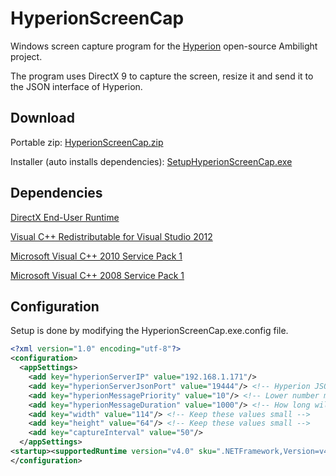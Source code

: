 # HyperionScreenCap

Windows screen capture program for the [Hyperion](https://github.com/tvdzwan/hyperion) open-source Ambilight project.

The program uses DirectX 9 to capture the screen, resize it and send it to the JSON interface of Hyperion.

## Download
Portable zip: [HyperionScreenCap.zip](https://github.com/djhansel/HyperionScreenCap/releases/download/v1.1/HyperionScreenCap.zip)

Installer (auto installs dependencies): [SetupHyperionScreenCap.exe](https://github.com/djhansel/HyperionScreenCap/releases/download/v1.1/SetupHyperionScreenCap.exe)

## Dependencies

[DirectX End-User Runtime](https://www.microsoft.com/en-us/download/details.aspx?displaylang=en&id=35)

[Visual C++ Redistributable for Visual Studio 2012](https://www.microsoft.com/en-us/download/details.aspx?id=30679)

[Microsoft Visual C++ 2010 Service Pack 1](https://www.microsoft.com/en-us/download/details.aspx?id=26999)

[Microsoft Visual C++ 2008 Service Pack 1](https://www.microsoft.com/en-us/download/details.aspx?id=26368)


## Configuration

Setup is done by modifying the HyperionScreenCap.exe.config file.

```xml
<?xml version="1.0" encoding="utf-8"?>
<configuration>
  <appSettings>
    <add key="hyperionServerIP" value="192.168.1.171"/>
    <add key="hyperionServerJsonPort" value="19444"/> <!-- Hyperion JSON port -->
    <add key="hyperionMessagePriority" value="10"/> <!-- Lower number means higher priority -->
    <add key="hyperionMessageDuration" value="1000"/> <!-- How long will each captured screenshot stay on LEDs -->
    <add key="width" value="114"/> <!-- Keep these values small -->
    <add key="height" value="64"/> <!-- Keep these values small -->
    <add key="captureInterval" value="50"/>
  </appSettings>
<startup><supportedRuntime version="v4.0" sku=".NETFramework,Version=v4.0,Profile=Client"/></startup>
</configuration>
```
